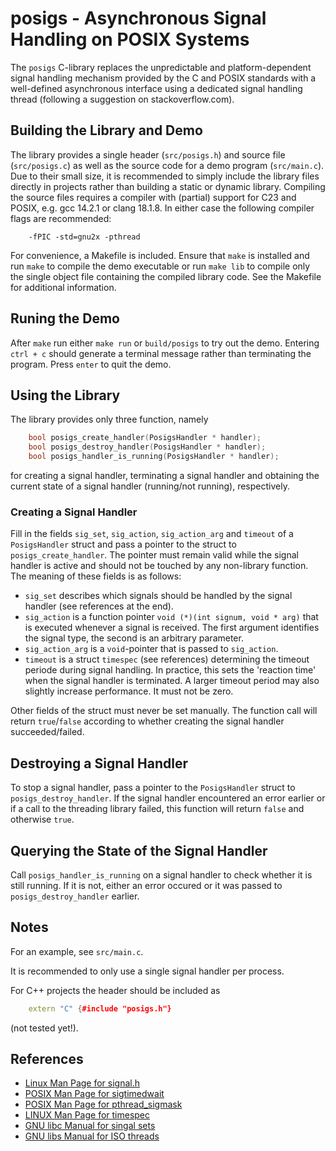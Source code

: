 # posigs - Asynchronous Signal Handling on POSIX Systems

The `posigs` C-library replaces the unpredictable and platform-dependent signal handling mechanism
provided by the C and POSIX standards with a well-defined asynchronous interface using a dedicated
signal handling thread (following a suggestion on stackoverflow.com).

## Building the Library and Demo

The library provides a single header (`src/posigs.h`) and source file (`src/posigs.c`) as well as the
source code for a demo program (`src/main.c`).
Due to their small size, it is recommended to simply include the library files directly in projects
rather than building a static or dynamic library.
Compiling the source files requires a compiler with (partial) support for C23 and POSIX,
e.g. gcc 14.2.1 or clang 18.1.8. In either case the following compiler flags are recommended:

~~~
    -fPIC -std=gnu2x -pthread
~~~

For convenience, a Makefile is included. Ensure that `make` is installed and run `make` to
compile the demo executable or run `make lib` to compile only the single object file containing the
compiled library code. See the Makefile for additional information.

## Runing the Demo

After `make` run either `make run` or `build/posigs` to try out the demo.
Entering `ctrl + c` should generate a terminal message rather than terminating the program.
Press `enter` to quit the demo.

## Using the Library

The library provides only three function, namely

~~~C
    bool posigs_create_handler(PosigsHandler * handler);                                                                                     
    bool posigs_destroy_handler(PosigsHandler * handler);                                                 
    bool posigs_handler_is_running(PosigsHandler * handler);
~~~

for creating a signal handler, terminating a signal handler and obtaining the current state of a
signal handler (running/not running), respectively.

### Creating a Signal Handler

Fill in the fields `sig_set`, `sig_action`, `sig_action_arg` and `timeout` of a
`PosigsHandler` struct and pass a pointer to the struct to `posigs_create_handler`.
The pointer must remain valid while the signal handler is active
and should not be touched by any non-library function.
The meaning of these fields is as follows:

+ `sig_set` describes which signals should be handled by the signal handler (see references at the end).
+ `sig_action` is a function pointer `void (*)(int signum, void * arg)`
that is executed whenever a signal is received.
The first argument identifies the signal type, the second is an arbitrary parameter.
+ `sig_action_arg` is a `void`-pointer that is passed to `sig_action`.
+ `timeout` is a struct `timespec` (see references) determining the timeout periode during signal handling.
In practice, this sets the 'reaction time' when the signal handler is terminated.
A larger timeout period may also slightly increase performance. It must not be zero.

Other fields of the struct must never be set manually. The function call will return `true`/`false`
according to whether creating the signal handler succeeded/failed.

## Destroying a Signal Handler

To stop a signal handler, pass a pointer to the `PosigsHandler` struct to `posigs_destroy_handler`.
If the signal handler encountered an error earlier or if a call to the threading library failed, this
function will return `false` and otherwise `true`.

## Querying the State of the Signal Handler

Call `posigs_handler_is_running` on a signal handler to check whether it is still running.
If it is not, either an error occured or it was passed to `posigs_destroy_handler` earlier.

## Notes

For an example, see `src/main.c`.

It is recommended to only use a single signal handler per process.

For C++ projects the header should be included as

~~~Cpp
    extern "C" {#include "posigs.h"}
~~~

(not tested yet!).

## References

+ [Linux Man Page for signal.h](https://www.man7.org/linux/man-pages/man2/signal.2.html)
+ [POSIX Man Page for sigtimedwait](https://www.man7.org/linux/man-pages/man3/sigtimedwait.3p.html)
+ [POSIX Man Page for pthread_sigmask](https://www.man7.org/linux/man-pages/man3/pthread_sigmask.3p.html)
+ [LINUX Man Page for timespec](https://www.man7.org/linux/man-pages/man3/timespec.3type.html)
+ [GNU libc Manual for singal sets](https://www.gnu.org/software/libc/manual/html_node/Signal-Sets.html)
+ [GNU libs Manual for ISO threads](https://www.gnu.org/software/libc/manual/html_node/Threads.html)
